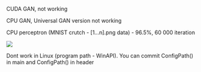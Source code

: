 CUDA GAN, not working

CPU GAN, Universal GAN version not working 

CPU perceptron (MNIST crutch - [1...n].png data) - 96.5%, 60 000 iteration

![](https://github.com/stasan320/GraphGAN/blob/master/image/console.png)


Dont work in Linux (program path - WinAPI). You can commit ConfigPath() in main and ConfigPath() in header
